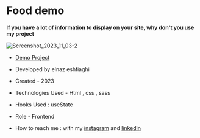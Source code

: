 # Food demo
**If you have a lot of information to display on your site, why don't you use my project**

![Screenshot_2023_11_03-2](https://github.com/elnaz-eshtiaghi/food-demo/assets/146030206/b33aee39-e6dd-40b6-977f-2d9b63cd589f)
- [Demo Project](  https://elnaz-eshtiaghi.github.io/food-demo/)

- Developed by elnaz eshtiaghi

- Created - 2023

- Technologies Used - Html , css , sass 

- Hooks Used : useState 

- Role - Frontend

- How to reach me : with my [instagram](https://www.instagram.com/elnaz_eshtiaghi) and [linkedin](https://www.linkedin.com/in/elnaz-eshtiaghi-936832290/)
